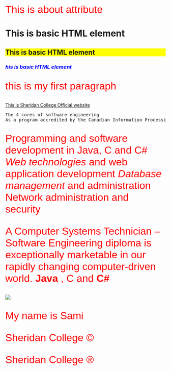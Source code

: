 <!DOCTYPE HTML>
<htmL>

<TITLE> My first Page      </TITLE>
<body>
<style type="text/css">
p { font-family: sans-serif; color: red; font-size: 24pt}
h2 { background-color: yellow; }
</style>


<p title="Important section"> This is about attribute </P>
<h1> This is basic HTML element </h1>
<h2> This is basic HTML element </h2>
<h3 style="color:blue"><i>his is basic HTML element</i> </h3>
<p style="color:red">  this is my first paragraph </p>
<a href="https://www.sheridancollege.ca/"> This is Sheridan College Official website </a>
    <pre>The 4 cores of software engineering
As a program accredited by the Canadian Information Processing Society (CIPS), we concentrate on four core areas of software engineering: </pre>
<p>
Programming and software development in Java, C and C# &nbsp; &nbsp; &nbsp; 
<i>Web technologies </i> and web application development
<em>Database management </em> and administration
Network administration and security </p>
<p>A Computer Systems Technician –<br> Software Engineering diploma is exceptionally marketable in our rapidly changing computer-driven world.
    <b> Java </b>, C and <strong>C# </strong></p>

 <picture> 
 <source srcset="pic.png" media="(max-width:1500px)">
 <source srcset="??.png" media="(max-width:600px)">
 <source srcset="?.png" media="(max-width:200px)">
<source srcset= .png" >
<IMG SRC="pic.png">
</picture>



<p> My name is Sami </p>


<p> Sheridan College &copy; </P>
<p> Sheridan College &reg; <p>

</body> 



</HTML>
